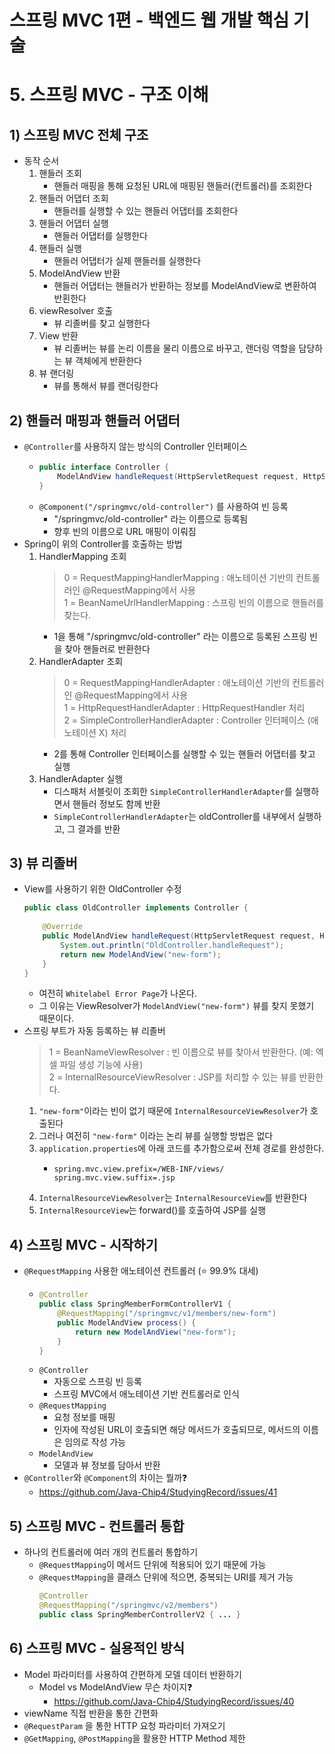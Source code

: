 # 스프링 MVC 1편 - 백엔드 웹 개발 핵심 기술
# 5. 스프링 MVC - 구조 이해
## 1) 스프링 MVC 전체 구조
- 동작 순서
    1. 핸들러 조회
        - 핸들러 매핑을 통해 요청된 URL에 매핑된 핸들러(컨트롤러)를 조회한다
    2. 핸들러 어댑터 조회
        - 핸들러를 실행할 수 있는 핸들러 어댑터를 조회한다
    3. 핸들러 어댑터 실행
        - 핸들러 어댑터를 실행한다
    4. 핸들러 실행
        - 핸들러 어댑터가 실제 핸들러를 실행한다
    5. ModelAndView 반환
        - 핸들러 어댑터는 핸들러가 반환하는 정보를 ModelAndView로 변환하여 반횐한다
    6. viewResolver 호출
        - 뷰 리졸버를 찾고 실행한다
    7. View 반환
        - 뷰 리졸버는 뷰를 논리 이름을 물리 이름으로 바꾸고, 랜더링 역할을 담당하는 뷰 객체에게 반환한다
    8. 뷰 랜더링
        - 뷰를 통해서 뷰를 랜더링한다

## 2) 핸들러 매핑과 핸들러 어댑터
- `@Controller`를 사용하지 않는 방식의 Controller 인터페이스
    - ``` java
      public interface Controller {
          ModelAndView handleRequest(HttpServletRequest request, HttpServletResponse response) throws Exception;
      }
      ```
    - `@Component("/springmvc/old-controller")` 를 사용하여 빈 등록
        - "/springmvc/old-controller" 라는 이름으로 등록됨
        - 향후 빈의 이름으로 URL 매핑이 이뤄짐
- Spring이 위의 Controller를 호출하는 방법
    1. HandlerMapping 조회
       > 0 = RequestMappingHandlerMapping : 애노테이션 기반의 컨트롤러인 @RequestMapping에서 사용  
       1 = BeanNameUrlHandlerMapping : 스프링 빈의 이름으로 핸들러를 찾는다.
        - 1을 통해 "/springmvc/old-controller" 라는 이름으로 등록된 스프링 빈을 찾아 핸들러로 반환한다
    2. HandlerAdapter 조회
       > 0 = RequestMappingHandlerAdapter : 애노테이션 기반의 컨트롤러인 @RequestMapping에서 사용  
       1 = HttpRequestHandlerAdapter : HttpRequestHandler 처리  
       2 = SimpleControllerHandlerAdapter : Controller 인터페이스 (애노테이션 X) 처리
        - 2를 통해 Controller 인터페이스를 실행할 수 있는 핸들러 어댑터를 찾고 실행
    3. HandlerAdapter 실행
        - 디스패처 서블릿이 조회한 `SimpleControllerHandlerAdapter`를 실행하면서 핸들러 정보도 함께 반환
        - `SimpleControllerHandlerAdapter`는 oldController를 내부에서 실행하고, 그 결과를 반환

## 3) 뷰 리졸버
- View를 사용하기 위한 OldController 수정
  ``` java
  public class OldController implements Controller {
      
      @Override
      public ModelAndView handleRequest(HttpServletRequest request, HttpServletResponse response) throws Exception {
          System.out.println("OldController.handleRequest");
          return new ModelAndView("new-form");
      }
  }
  ```
    - 여전히 `Whitelabel Error Page`가 나온다.
    - 그 이유는 ViewResolver가 `ModelAndView("new-form")` 뷰를 찾지 못했기 때문이다.
- 스프링 부트가 자동 등록하는 뷰 리졸버
  > 1 = BeanNameViewResolver : 빈 이름으로 뷰를 찾아서 반환한다. (예: 엑셀 파일 생성 기능에 사용)  
   2 = InternalResourceViewResolver : JSP를 처리할 수 있는 뷰를 반환한다.
    1. `"new-form"`이라는 빈이 없기 때문에 `InternalResourceViewResolver`가 호출된다
    2. 그러나 여전히 `"new-form"` 이라는 논리 뷰를 실행할 방법은 없다
    3. `application.properties`에 아래 코드를 추가함으로써 전체 경로를 완성한다.
        - ``` properties
          spring.mvc.view.prefix=/WEB-INF/views/
          spring.mvc.view.suffix=.jsp
          ```
    4. `InternalResourceViewResolver`는 `InternalResourceView`를 반환한다
    5. `InternalResourceView`는 forward()를 호출하여 JSP를 실행

## 4) 스프링 MVC - 시작하기
- `@RequestMapping` 사용한 애노테이션 컨트롤러 (⭐️ 99.9% 대세)
    - ``` java
      @Controller
      public class SpringMemberFormControllerV1 {
          @RequestMapping("/springmvc/v1/members/new-form")
          public ModelAndView process() {
              return new ModelAndView("new-form");
          }
      }
      ```
    - `@Controller`
        - 자동으로 스프링 빈 등록
        - 스프링 MVC에서 애노테이션 기반 컨트롤러로 인식
    - `@RequestMapping`
        - 요청 정보를 매핑
        - 인자에 작성된 URL이 호출되면 해당 메서드가 호출되므로, 메서드의 이름은 임의로 작성 가능
    - `ModelAndView`
        - 모델과 뷰 정보를 담아서 반환
- `@Controller`와 `@Component`의 차이는 뭘까❓
    - https://github.com/Java-Chip4/StudyingRecord/issues/41

## 5) 스프링 MVC - 컨트롤러 통합
- 하나의 컨트롤러에 여러 개의 컨트롤러 통합하기
    - `@RequestMapping`이 메서드 단위에 적용되어 있기 때문에 가능
    - `@RequestMapping`을 클래스 단위에 적으면, 중복되는 URI를 제거 가능
      ``` java
      @Controller
      @RequestMapping("/springmvc/v2/members")
      public class SpringMemberControllerV2 { ... }
      ```

## 6) 스프링 MVC - 실용적인 방식
- Model 파라미터를 사용하여 간편하게 모델 데이터 반환하기
    - Model vs ModelAndView 무슨 차이지❓
        - https://github.com/Java-Chip4/StudyingRecord/issues/40
- viewName 직접 반환을 통한 간편화
- `@RequestParam` 을 통한 HTTP 요청 파라미터 가져오기
- `@GetMapping`, `@PostMapping`을 활용한 HTTP Method 제한
